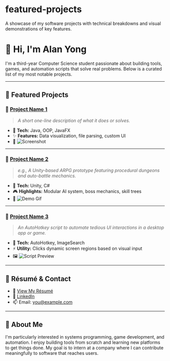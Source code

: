 # featured-projects
A showcase of my software projects with technical breakdowns and visual demonstrations of key features.

# 👋 Hi, I'm Alan Yong

I'm a third-year Computer Science student passionate about building tools, games, and automation scripts that solve real problems. Below is a curated list of my most notable projects.

---

## 📌 Featured Projects

### 🔹 [Project Name 1](https://github.com/yourusername/project-repo)
> *A short one-line description of what it does or solves.*

- 🔧 **Tech:** Java, OOP, JavaFX
- ✨ **Features:** Data visualization, file parsing, custom UI
- 📸 ![Screenshot](assets/project1-screenshot.png)

---

### 🔹 [Project Name 2](https://github.com/yourusername/another-repo)
> *e.g., A Unity-based ARPG prototype featuring procedural dungeons and auto-battle mechanics.*

- 🔧 **Tech:** Unity, C#
- 🎮 **Highlights:** Modular AI system, boss mechanics, skill trees
- 🎥 ![Demo Gif](assets/unityproject-demo.gif)

---

### 🔹 [Project Name 3](https://github.com/yourusername/ahk-script-repo)
> *An AutoHotkey script to automate tedious UI interactions in a desktop app or game.*

- 🔧 **Tech:** AutoHotkey, ImageSearch
- ⚡ **Utility:** Clicks dynamic screen regions based on visual input
- 🖼️ ![Script Preview](assets/ahk-preview.png)

---

## 💼 Résumé & Contact

- 📄 [View My Résumé](link-to-resume.pdf)
- 🔗 [LinkedIn](https://linkedin.com/in/yourprofile)
- 📫 Email: you@example.com

---

## 🧠 About Me

I'm particularly interested in systems programming, game development, and automation. I enjoy building tools from scratch and learning new platforms to get things done. My goal is to intern at a company where I can contribute meaningfully to software that reaches users.
